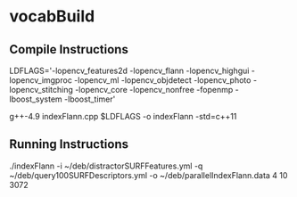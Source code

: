# vocabBuild

## Compile Instructions
LDFLAGS='-lopencv_features2d -lopencv_flann -lopencv_highgui -lopencv_imgproc -lopencv_ml -lopencv_objdetect -lopencv_photo -lopencv_stitching -lopencv_core -lopencv_nonfree -fopenmp -lboost_system -lboost_timer'

g++-4.9 indexFlann.cpp $LDFLAGS -o indexFlann -std=c++11

## Running Instructions
./indexFlann -i ~/deb/distractorSURFFeatures.yml -q ~/deb/query100SURFDescriptors.yml -o ~/deb/parallelIndexFlann.data 4 10 3072

